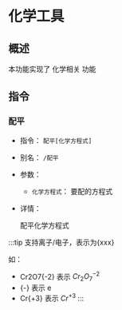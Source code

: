# 化学工具

## 概述

本功能实现了 化学相关 功能

## 指令

### 配平

- 指令： `配平[化学方程式]`

- 别名： `/配平`

- 参数：

  - `化学方程式`： 要配的方程式

- 详情：

  配平化学方程式

:::tip
支持离子/电子，表示为{xxx}

如：

- Cr2O7{-2} 表示 $Cr_{2}O_{7}^{-2}$
- {-} 表示 e
- Cr{+3} 表示 $Cr^{+3}$
:::
